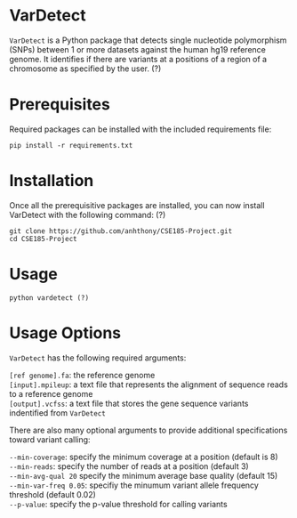 # VarDetect
`VarDetect` is a Python package that detects single nucleotide polymorphism (SNPs) between 1 or more datasets against the human hg19 reference genome. It identifies if there are variants at a positions of a region of a chromosome as specified by the user. (?)

# Prerequisites
Required packages can be installed with the included requirements file:
```
pip install -r requirements.txt
```
# Installation
Once all the prerequisitive packages are installed, you can now install VarDetect with the following command: (?)
```
git clone https://github.com/anhthony/CSE185-Project.git
cd CSE185-Project
```
# Usage
```
python vardetect (?)
```

# Usage Options
```VarDetect``` has the following required arguments:   
    
```[ref genome].fa```: the reference genome   
```[input].mpileup```: a text file that represents the alignment of sequence reads to a reference genome    
```[output].vcfss```: a text file that stores the gene sequence variants indentified from  ```VarDetect```  
   
There are also many optional arguments to provide additional specifications toward variant calling:  
  
```--min-coverage```: specify the minimum coverage at a position (default is 8)  
```--min-reads```: specify the number of reads at a position (default 3)  
```--min-avg-qual 20``` specify the minimum average base quality (default 15)  
```--min-var-freq 0.05```: specifiy the minumum variant allele frequency threshold (default 0.02)  
```--p-value```: specify the p-value threshold for calling variants  
